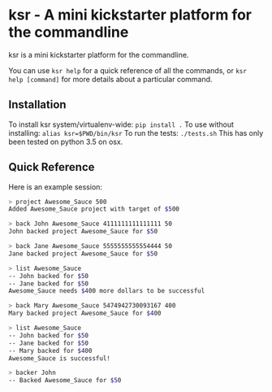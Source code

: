 # ksr - A mini kickstarter platform for the commandline

ksr is a mini kickstarter platform for the commandline.

You can use `ksr help` for a quick reference of all the commands, or `ksr help [command]` for more details about a particular command.

## Installation

To install ksr system/virtualenv-wide: `pip install .`
To use without installing: `alias ksr=$PWD/bin/ksr`
To run the tests: `./tests.sh`
This has only been tested on python 3.5 on osx.

## Quick Reference

Here is an example session:

```bash
> project Awesome_Sauce 500
Added Awesome_Sauce project with target of $500

> back John Awesome_Sauce 4111111111111111 50
John backed project Awesome_Sauce for $50

> back Jane Awesome_Sauce 5555555555554444 50
Jane backed project Awesome_Sauce for $50

> list Awesome_Sauce
-- John backed for $50
-- Jane backed for $50
Awesome_Sauce needs $400 more dollars to be successful

> back Mary Awesome_Sauce 5474942730093167 400
Mary backed project Awesome_Sauce for $400

> list Awesome_Sauce
-- John backed for $50
-- Jane backed for $50
-- Mary backed for $400
Awesome_Sauce is successful!

> backer John
-- Backed Awesome_Sauce for $50
```
